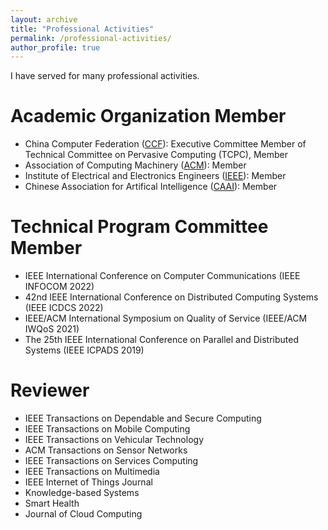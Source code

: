 ```yaml
---
layout: archive
title: "Professional Activities"
permalink: /professional-activities/
author_profile: true
---
```

I have served for many professional activities.

Academic Organization Member
======
* China Computer Federation ([CCF](https://www.ccf.org.cn/)): Executive Committee Member of Technical Committee on Pervasive Computing (TCPC), Member
* Association of Computing Machinery ([ACM](https://www.acm.org/)): Member
* Institute of Electrical and Electronics Engineers ([IEEE](https://www.ieee.org)): Member
* Chinese Association for Artifical Intelligence ([CAAI](https://www.caai.cn)): Member

Technical Program Committee Member
======
* IEEE International Conference on Computer Communications (IEEE INFOCOM 2022)
* 42nd IEEE International Conference on Distributed Computing Systems (IEEE ICDCS 2022)
* IEEE/ACM International Symposium on Quality of Service (IEEE/ACM IWQoS 2021)
* The 25th IEEE International Conference on Parallel and Distributed Systems (IEEE ICPADS 2019)

Reviewer
======
* IEEE Transactions on Dependable and Secure Computing
* IEEE Transactions on Mobile Computing
* IEEE Transactions on Vehicular Technology
* ACM Transactions on Sensor Networks
* IEEE Transactions on Services Computing
* IEEE Transactions on Multimedia
* IEEE Internet of Things Journal
* Knowledge-based Systems
* Smart Health
* Journal of Cloud Computing
